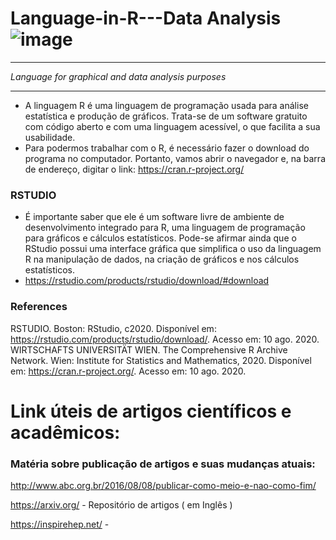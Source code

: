 # __Language-in-R---Data Analysis__		![image](https://github.com/userdanixdev/Language-in-R---Data-Analysis/assets/132594952/b4c47ac5-3060-47ed-86d5-c58cdaa4bbc9)
***
_Language for graphical and data analysis purposes_
****

* A linguagem R é uma linguagem de programação usada para análise estatística e produção de gráficos. Trata-se de um software gratuito com código aberto e com uma linguagem acessível, o que facilita a sua usabilidade.
* Para podermos trabalhar com o R, é necessário fazer o download do programa no computador. Portanto, vamos abrir o navegador e, na barra de endereço, digitar o link: https://cran.r-project.org/
  
### RSTUDIO

* É importante saber que ele é um software livre de ambiente de desenvolvimento integrado para R, uma linguagem de programação para gráficos e cálculos estatísticos. Pode-se afirmar ainda que o RStudio possui uma interface gráfica que simplifica o uso da linguagem R na manipulação de dados, na criação de gráficos e nos cálculos estatísticos.
* https://rstudio.com/products/rstudio/download/#download
### References
RSTUDIO. Boston: RStudio, c2020. Disponível em: https://rstudio.com/products/rstudio/download/. Acesso em: 10 ago. 2020.
WIRTSCHAFTS UNIVERSITÄT WIEN. The Comprehensive R Archive Network. Wien: Institute for Statistics and Mathematics, 2020. Disponível em: https://cran.r-project.org/. Acesso em: 10 ago. 2020.

# Link úteis de artigos científicos e acadêmicos:

### Matéria sobre publicação de artigos e suas mudanças atuais:

http://www.abc.org.br/2016/08/08/publicar-como-meio-e-nao-como-fim/

https://arxiv.org/  - Repositório de artigos  ( em Inglês )

https://inspirehep.net/ - 

